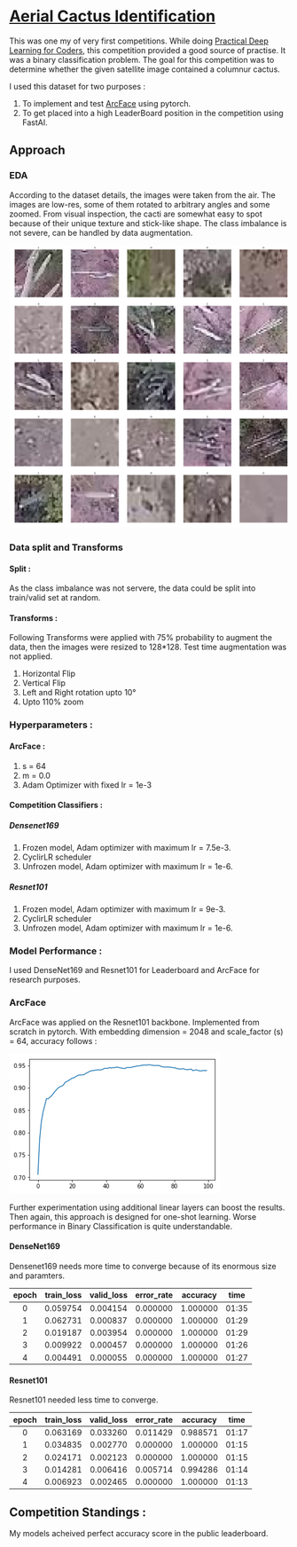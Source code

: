 # [Aerial Cactus Identification](https://www.kaggle.com/c/aerial-cactus-identification)

This was one my of very first competitions. While doing [Practical Deep Learning for Coders](https://course.fast.ai/), this competition provided a good source of practise. It was a binary classification problem. The goal for this competition was to determine whether the given satellite image contained a columnur cactus. 

I used this dataset for two purposes :

1. To implement and test [ArcFace](https://arxiv.org/pdf/1801.07698.pdf) using pytorch.
2. To get placed into a high LeaderBoard position in the competition using FastAI.

## Approach

### EDA 
According to the dataset details, the images were taken from the air. The images are low-res, some of them rotated to arbitrary angles and some zoomed. From visual inspection, the cacti are somewhat easy to spot because of their unique texture and stick-like shape. The class imbalance is not severe, can be handled by data augmentation.

![image](https://github.com/abyaadrafid/Aerial-Cactus-Identification/blob/master/img/data_print.png)

### Data split and Transforms
#### Split : 
As the class imbalance was not servere, the data could be split into train/valid set at random.
#### Transforms : 
Following Transforms were applied with 75% probability to augment the data, then the images were resized to 128*128. Test time augmentation was not applied.  

1. Horizontal Flip
2. Vertical Flip
3. Left and Right rotation upto 10°
4. Upto 110% zoom

### Hyperparameters :
#### ArcFace :

1. s = 64
2. m = 0.0
3. Adam Optimizer with fixed lr = 1e-3

#### Competition Classifiers : 
##### Densenet169
1. Frozen model, Adam optimizer with maximum lr = 7.5e-3.
2. CyclirLR scheduler
3. Unfrozen model, Adam optimizer with maximum lr = 1e-6.

##### Resnet101
1. Frozen model, Adam optimizer with maximum lr = 9e-3.
2. CyclirLR scheduler
3. Unfrozen model, Adam optimizer with maximum lr = 1e-6.

### Model Performance :
I used DenseNet169 and Resnet101 for Leaderboard and ArcFace for research purposes.

### ArcFace
ArcFace was applied on the Resnet101 backbone. Implemented from scratch in pytorch. With embedding dimension = 2048 and scale_factor (s) = 64, accuracy follows :


![image](https://github.com/abyaadrafid/Aerial-Cactus-Identification/blob/master/img/arcface.png)

Further experimentation using additional linear layers can boost the results. Then again, this approach is designed for one-shot learning. Worse performance in Binary Classification is quite understandable.
#### DenseNet169
Densenet169 needs more time to converge because of its enormous size and paramters. 

| epoch 	| train_loss 	| valid_loss 	| error_rate 	| accuracy 	|  time 	|
|:-----:	|:----------:	|:----------:	|:----------:	|:--------:	|:-----:	|
|   0   	|  0.059754  	|  0.004154  	|  0.000000  	| 1.000000 	| 01:35 	|
|   1   	|  0.062731  	|  0.000837  	|  0.000000  	| 1.000000 	| 01:29 	|
|   2   	|  0.019187  	|  0.003954  	|  0.000000  	| 1.000000 	| 01:29 	|
|   3   	|  0.009922  	|  0.000457  	|  0.000000  	| 1.000000 	| 01:26 	|
|   4   	|  0.004491  	|  0.000055  	|  0.000000  	| 1.000000 	| 01:27 	|
#### Resnet101
Resnet101 needed less time to converge. 

| epoch 	| train_loss 	| valid_loss 	| error_rate 	| accuracy 	|  time 	|
|:-----:	|:----------:	|:----------:	|:--------:	|:----------:	|:--------:	|
|   0   	|  0.063169  	|  0.033260  	|  0.011429  	| 0.988571 	| 01:17 	|
|   1   	|  0.034835  	|  0.002770  	|  0.000000  	| 1.000000 	| 01:15 	|
|   2   	|  0.024171  	|  0.002123  	|  0.000000  	| 1.000000 	| 01:15 	|
|   3   	|  0.014281  	|  0.006416  	|  0.005714  	| 0.994286 	| 01:14 	|
|   4   	|  0.006923  	|  0.002465  	|  0.000000  	| 1.000000 	| 01:13 	|

## Competition Standings :

My models acheived perfect accuracy score in the public leaderboard.